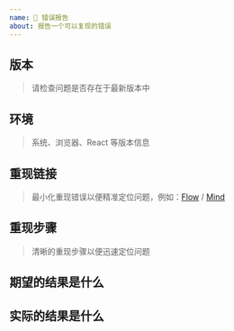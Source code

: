```yaml
---
name: 🐛 错误报告
about: 报告一个可以复现的错误
---
```


## 版本

> 请检查问题是否存在于最新版本中

## 环境

> 系统、浏览器、React 等版本信息

## 重现链接

> 最小化重现错误以便精准定位问题，例如：[Flow](https://codesandbox.io/s/ggeditor-flow-hq64m) / [Mind](https://codesandbox.io/s/ggeditor-mind-2262q)

## 重现步骤

> 清晰的重现步骤以便迅速定位问题

## 期望的结果是什么

## 实际的结果是什么
